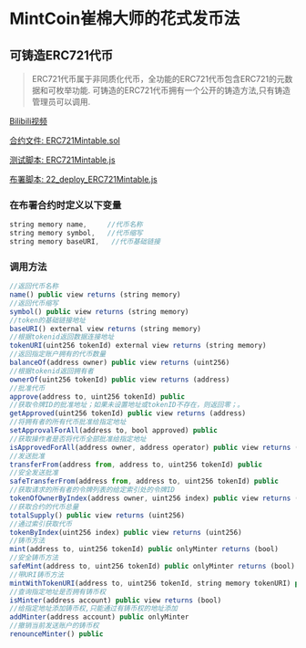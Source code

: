 # MintCoin崔棉大师的花式发币法

## 可铸造ERC721代币
> ERC721代币属于非同质化代币，全功能的ERC721代币包含ERC721的元数据和可枚举功能.
> 可铸造的ERC721代币拥有一个公开的铸造方法,只有铸造管理员可以调用.

[Bilibili视频](https://www.bilibili.com/video/BV19e411p7bW/)

[合约文件: ERC721Mintable.sol](https://github.com/Fankouzu/MintCoin/blob/master/contracts/ERC721/ERC721Mintable.sol)

[测试脚本: ERC721Mintable.js](https://github.com/Fankouzu/MintCoin/blob/master/test/ERC721/ERC721Mintable.js)

[布署脚本: 22_deploy_ERC721Mintable.js](https://github.com/Fankouzu/MintCoin/blob/master/migrations/22_deploy_ERC721Mintable.js)

### 在布署合约时定义以下变量
```javascript
string memory name,     //代币名称
string memory symbol,   //代币缩写
string memory baseURI,   //代币基础链接
```
### 调用方法
```javascript
//返回代币名称
name() public view returns (string memory)
//返回代币缩写
symbol() public view returns (string memory)
//token的基础链接地址
baseURI() external view returns (string memory) 
//根据tokenid返回数据连接地址
tokenURI(uint256 tokenId) external view returns (string memory)
//返回指定账户拥有的代币数量
balanceOf(address owner) public view returns (uint256)
//根据tokenid返回拥有者
ownerOf(uint256 tokenId) public view returns (address)
//批准代币
approve(address to, uint256 tokenId) public
//获取令牌ID的批准地址；如果未设置地址或tokenID不存在，则返回零；。
getApproved(uint256 tokenId) public view returns (address)
//将拥有者的所有代币批准给指定地址
setApprovalForAll(address to, bool approved) public
//获取操作者是否将代币全部批准给指定地址
isApprovedForAll(address owner, address operator) public view returns (bool)
//发送批准
transferFrom(address from, address to, uint256 tokenId) public
//安全发送批准
safeTransferFrom(address from, address to, uint256 tokenId) public
//获取请求的所有者的令牌列表的给定索引处的令牌ID
tokenOfOwnerByIndex(address owner, uint256 index) public view returns (uint256)
//获取合约的代币总量
totalSupply() public view returns (uint256)
//通过索引获取代币
tokenByIndex(uint256 index) public view returns (uint256)
//铸币方法
mint(address to, uint256 tokenId) public onlyMinter returns (bool)
//安全铸币方法
safeMint(address to, uint256 tokenId) public onlyMinter returns (bool)
//带URI铸币方法
mintWithTokenURI(address to, uint256 tokenId, string memory tokenURI) public onlyMinter returns (bool)
//查询指定地址是否拥有铸币权
isMinter(address account) public view returns (bool)   
//给指定地址添加铸币权,只能通过有铸币权的地址添加
addMinter(address account) public onlyMinter          
//撤销当前发送账户的铸币权 
renounceMinter() public       
```
